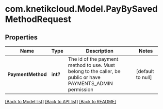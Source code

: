 # com.knetikcloud.Model.PayBySavedMethodRequest
## Properties

Name | Type | Description | Notes
------------ | ------------- | ------------- | -------------
**PaymentMethod** | **int?** | The id of the payment method to use. Must belong to the caller, be public or have PAYMENTS_ADMIN permission | [default to null]

[[Back to Model list]](../README.md#documentation-for-models) [[Back to API list]](../README.md#documentation-for-api-endpoints) [[Back to README]](../README.md)


